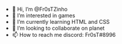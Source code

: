 - 👋 Hi, I’m @Fr0sTZinho
- 👀 I’m interested in games
- 🌱 I’m currently learning HTML and CSS
- 💞️ I’m looking to collaborate on planet 
- 📫 How to reach me discord: Fr0sT#8996

<!---
Fr0sTZinho/Fr0sTZinho is a ✨ special ✨ repository because its `README.md` (this file) appears on your GitHub profile.
You can click the Preview link to take a look at your changes.
--->
